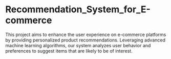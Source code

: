# Recommendation_System_for_E-commerce
This project aims to enhance the user experience on e-commerce platforms by providing personalized product recommendations.  Leveraging advanced machine learning algorithms, our system analyzes user behavior and preferences to suggest items that are likely to be of interest.
